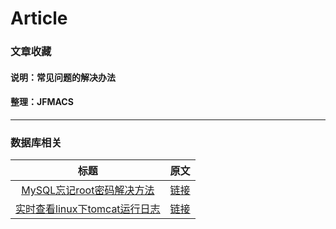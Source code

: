 # Article
### 文章收藏
#### 说明：常见问题的解决办法
#### 整理：JFMACS
***
### 数据库相关
| 标题 | 原文  |
| :------------: |:---------------:|
|[MySQL忘记root密码解决方法](/pdf/MySQL忘记root密码解决方法.pdf)|[链接](https://blog.csdn.net/weidong_y/article/details/80493743)|
|[实时查看linux下tomcat运行日志](/pdf/实时查看linux下tomcat运行日志.pdf)|[链接](https://blog.csdn.net/zymx14/article/details/54344956)|
